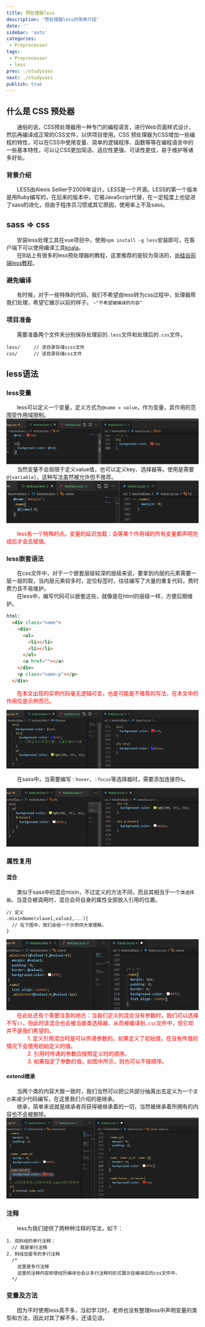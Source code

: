 ```yaml
---
title: 预处理器less
description: '预处理器less的简单介绍'
date: ''
sidebar: 'auto'
categories: 
 - Preprocessor
tags: 
 - Preprocessor
 - less
prev: ./studysass
next: ./studysass
publish: true
---
```


## 什么是 CSS 预处器

&nbsp;&nbsp;&nbsp;&nbsp;&nbsp;&nbsp;&nbsp;通俗的说，CSS预处理器用一种专门的编程语言，进行Web页面样式设计，然后再编译成正常的CSS文件，以供项目使用。CSS 预处理器为CSS增加一些编程的特性，可以在CSS中使用变量、简单的逻辑程序、函数等等在编程语言中的一些基本特性，可以让CSS更加简洁、适应性更强、可读性更佳，易于维护等诸多好处。

### 背景介绍
&nbsp;&nbsp;&nbsp;&nbsp;&nbsp;&nbsp;&nbsp;LESS由Alexis Sellier于2009年设计。LESS是一个开源。LESS的第一个版本是用Ruby编写的，在后来的版本中，它被JavaScript代替，在一定程度上也促进了sass的进化，但由于程序员习惯或其它原因，使用率上不及sass。

## sass => css
&nbsp;&nbsp;&nbsp;&nbsp;&nbsp;&nbsp;&nbsp;安装less处理工具在vue项目中，使用`npm install -g less`安装即可，在客户端下可以使用编译工具[koala](http://koala-app.com/index-zh.html)。  
&nbsp;&nbsp;&nbsp;&nbsp;&nbsp;&nbsp;&nbsp;在B站上有很多的less预处理器的教程，这里推荐的是较为简洁的，[尚硅谷前端less教程](https://www.bilibili.com/video/BV1YW411T7vd?spm_id_from=333.999.0.0)。 


### 避免编译
&nbsp;&nbsp;&nbsp;&nbsp;&nbsp;&nbsp;&nbsp;有时候，对于一些特殊的代码，我们不希望由less转为css过程中，处理器帮我们处理，希望它展示以前的样子。
`~"不希望被编译的内容"`

### 项目准备
&nbsp;&nbsp;&nbsp;&nbsp;&nbsp;&nbsp;&nbsp;需要准备两个文件夹分别保存处理前的`.less`文件和处理后的`.css`文件。
```less
less/     // 该目录存储scss文件
css/      // 该目录存储css文件
```

## less语法

### less变量
&nbsp;&nbsp;&nbsp;&nbsp;&nbsp;&nbsp;&nbsp;less可以定义一个变量，定义方式为`@name = value`，作为变量，其作用的范围受作用域限制。  
![定义变量](../imgs/lessAndSass/Lvariable.png)  
&nbsp;&nbsp;&nbsp;&nbsp;&nbsp;&nbsp;&nbsp;当然变量不会局限于定义value值，也可以定义key、选择器等。使用是需要`@{variable}`，这种写法虽然被允许但不推荐。  
![定义变量](../imgs/lessAndSass/Lvariable2.png)   

<span style="color:red">&nbsp;&nbsp;&nbsp;&nbsp;&nbsp;&nbsp;&nbsp;less有一个特殊的点。变量的延迟加载：会等某个作用域的所有变量都声明完成后才会去赋值。</span>  

### less嵌套语法
&nbsp;&nbsp;&nbsp;&nbsp;&nbsp;&nbsp;&nbsp;在css文件中，对于一个嵌套层级较深的层级来说，要拿到内层的元素需要一层一层的取，当内层元素较多时，定位标签时，往往编写了大量的重复代码，费时费力且不易维护。  
&nbsp;&nbsp;&nbsp;&nbsp;&nbsp;&nbsp;&nbsp;在less中，编写代码可以嵌套这些，就像是在html的层级一样，方便后期维护。  
```html
html:
  <div class="name">
    <div>
      <ul>
        <li></li>
        <li></li>
      </ul>
      <a href=""></a>
    </div>
    <p class="name-p"></p>
  </div>
```
<span style="color:red">&nbsp;&nbsp;&nbsp;&nbsp;&nbsp;&nbsp;&nbsp;在本文出现的实例代码毫无逻辑可言，也是可能是不推荐的写法，在本文中的作用仅是示例而已。</span>  
  
![嵌套属性示例](../imgs/lessAndSass/Lnesting.png)  

&nbsp;&nbsp;&nbsp;&nbsp;&nbsp;&nbsp;&nbsp;在sass中，当需要编写`：hover`、`:focus`等选择器时，需要添加连接符`&`。

![事件选择器嵌套](../imgs/lessAndSass/Lhoverother.png)   

### 属性复用
#### 混合
&nbsp;&nbsp;&nbsp;&nbsp;&nbsp;&nbsp;&nbsp;类似于sass中的混合mixin，不过定义的方法不同，而且其相当于一个`类选择器`。当混合被调用时，混合会将自身的属性全部放入引用的位置。
```less
// 定义
.mixinName(vlaue1,value2,...){
  // 在下图中，我们会给一个示例供大家理解。
}
```
![混合](../imgs/lessAndSass/Lmixin.png)   
<span style="color:red">&nbsp;&nbsp;&nbsp;&nbsp;&nbsp;&nbsp;&nbsp;在此处还有个需要注意的地方：当我们定义的混合没有参数时，我们可以选择不写`()`，但此时该混合也会被当做类选择器，从而被编译到`.css`文件中，但它却并不是我们希望的。</span>  
<span style="color:red">&nbsp;&nbsp;&nbsp;&nbsp;&nbsp;&nbsp;&nbsp;&nbsp;&nbsp;&nbsp;&nbsp;&nbsp;&nbsp;&nbsp;1. 定义引用混合时是可以传递参数的。如果定义了初始值，在没有传值的情况下会使用初始定义的值。</span>  
<span style="color:red">&nbsp;&nbsp;&nbsp;&nbsp;&nbsp;&nbsp;&nbsp;&nbsp;&nbsp;&nbsp;&nbsp;&nbsp;&nbsp;&nbsp;2. 引用时传递的参数应按照定义时的顺序。</span>  
<span style="color:red">&nbsp;&nbsp;&nbsp;&nbsp;&nbsp;&nbsp;&nbsp;&nbsp;&nbsp;&nbsp;&nbsp;&nbsp;&nbsp;&nbsp;3. 如果指定了参数的值，如图中所示，则也可以不按顺序。</span>   

#### extend继承
&nbsp;&nbsp;&nbsp;&nbsp;&nbsp;&nbsp;&nbsp;当两个类的内容大致一致时，我们当然可以把公共部分抽离出去定义为一个`混合`来减少代码编写，在这里我们介绍的是继承。  
&nbsp;&nbsp;&nbsp;&nbsp;&nbsp;&nbsp;&nbsp;继承，简单来说就是继承者将获得被继承着的一切，当然被继承着所拥有的内容也不会被删除。  
![mixin混合](../imgs/lessAndSass/Lextend.png)   

### 注释
&nbsp;&nbsp;&nbsp;&nbsp;&nbsp;&nbsp;&nbsp;less为我们提供了两种种注释的写法，如下：  
```less
1. 双斜线的单行注释：
  // 我是单行注释
2. 斜线加星号的多行注释
  /*
    这里是多行注释
    这里的注释内容即使经历编译也会以多行注释的形式展示在编译后的css文件中，
  */
```

### 变量及方法
&nbsp;&nbsp;&nbsp;&nbsp;&nbsp;&nbsp;&nbsp;因为平时使用less真不多，当初学习时，老师也没有整理less中声明变量的类型和方法，因此对其了解不多，还请见谅。





